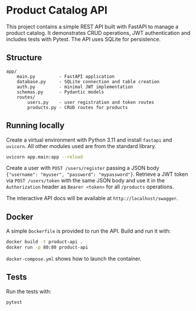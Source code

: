# Product Catalog API

This project contains a simple REST API built with FastAPI to manage a product catalog. It demonstrates CRUD operations, JWT authentication and includes tests with Pytest. The API uses SQLite for persistence.

## Structure

```
app/
    main.py         - FastAPI application
    database.py     - SQLite connection and table creation
    auth.py         - minimal JWT implementation
    schemas.py      - Pydantic models
    routes/
        users.py    - user registration and token routes
        products.py - CRUD routes for products
```

## Running locally

Create a virtual environment with Python 3.11 and install `fastapi` and `uvicorn`. All other modules used are from the standard library.

```bash
uvicorn app.main:app --reload
```

Create a user with `POST /users/register` passing a JSON body `{"username": "myuser", "password": "mypassword"}`.
Retrieve a JWT token via `POST /users/token` with the same JSON body and use it in the
`Authorization` header as `Bearer <token>` for all `/products` operations.

The interactive API docs will be available at `http://localhost/swagger`.

## Docker

A simple `Dockerfile` is provided to run the API. Build and run it with:

```bash
docker build -t product-api .
docker run -p 80:80 product-api
```

`docker-compose.yml` shows how to launch the container.

## Tests

Run the tests with:

```bash
pytest
```
